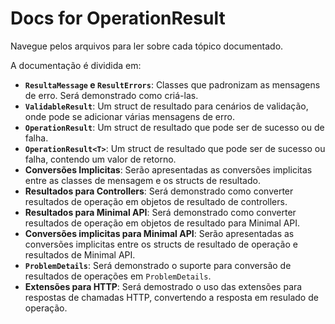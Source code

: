 # Docs for OperationResult

Navegue pelos arquivos para ler sobre cada tópico documentado.

A documentação é dividida em:

- **`ResultaMessage` e `ResultErrors`**: Classes que padronizam as mensagens de erro. Será demonstrado como criá-las.
- **`ValidableResult`**: Um struct de resultado para cenários de validação, onde pode se adicionar várias mensagens de erro.
- **`OperationResult`**: Um struct de resultado que pode ser de sucesso ou de falha.
- **`OperationResult<T>`**: Um struct de resultado que pode ser de sucesso ou falha, contendo um valor de retorno.
- **Conversões Implicitas**: Serão apresentadas as conversões implicitas entre as classes de mensagem e os structs de resultado.
- **Resultados para Controllers**: Será demonstrado como converter resultados de operação em objetos de resultado de controllers.
- **Resultados para Minimal API**: Será demonstrado como converter resultados de operação em objetos de resultado para Minimal API.
- **Conversões implicitas para Minimal API**: Serão apresentadas as conversões implicitas entre os structs de resultado de operação e resultados de Minimal API.
- **`ProblemDetails`**: Será demonstrado o suporte para conversão de resultados de operações em `ProblemDetails`.
- **Extensões para HTTP**: Será demostrado o uso das extensões para respostas de chamadas HTTP, convertendo a resposta em resulado de operação.
